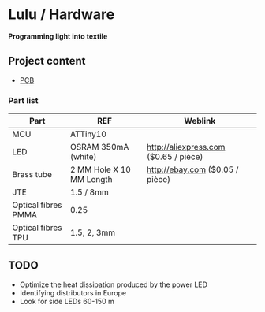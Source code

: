 # Lulu / Hardware
**Programming light into textile**

## Project content
- [PCB](https://tools.upverter.com/eda/#tool=schematic,designId=0b0275a0c920353b "Made with Upverter, online router software")

### Part list
| Part                 | REF                      | Weblink                               |
| -------------------- | ------------------------ | ------------------------------------- |
| MCU                  | ATTiny10                 |                                       |
| LED                  | OSRAM 350mA (white)      | http://aliexpress.com ($0.65 / pièce) |
| Brass tube           | 2 MM Hole X 10 MM Length | http://ebay.com ($0.05 / pièce)       |
| JTE                  | 1.5 / 8mm                |                                       |
| Optical fibres PMMA  | 0.25                     |                                       |
| Optical fibres TPU   | 1.5, 2, 3mm              |                                       |

## TODO
- Optimize the heat dissipation produced by the power LED
- Identifying distributors in Europe
- Look for side LEDs 60-150 m